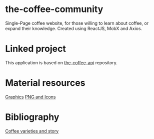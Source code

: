 # the-coffee-community
Single-Page coffee website, for those willing to learn about coffee, or expand their knowledge. Created using ReactJS, MobX and Axios. 

# Linked project
This application is based on [the-coffee-api](https://github.com/STI-GT/the-coffee-api "STI-GT public coffe Rest API") repository.

# Material resources
[Graphics](https://www.svgrepo.com/ "SVG vectors and icons")
[PNG and Icons](https://www.pngrepo.com/ "PNG icons and graphics")
# Bibliography
[Coffee varieties and story](https://varieties.worldcoffeeresearch.org/varieties "World Coffee Research")